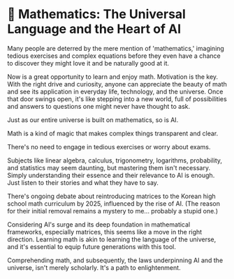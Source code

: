 # 🤖 Mathematics: The Universal Language and the Heart of AI

Many people are deterred by the mere mention of 'mathematics,' imagining tedious exercises and complex equations before they even have a chance to discover they might love it and be naturally good at it.

Now is a great opportunity to learn and enjoy math. Motivation is the key. With the right drive and curiosity, anyone can appreciate the beauty of math and see its application in everyday life, technology, and the universe. Once that door swings open, it's like stepping into a new world, full of possibilities and answers to questions one might never have thought to ask.

Just as our entire universe is built on mathematics, so is AI.

Math is a kind of magic that makes complex things transparent and clear.

There's no need to engage in tedious exercises or worry about exams.

Subjects like linear algebra, calculus, trigonometry, logarithms, probability, and statistics may seem daunting, but mastering them isn't necessary. Simply understanding their essence and their relevance to AI is enough. Just listen to their stories and what they have to say.

There's ongoing debate about reintroducing matrices to the Korean high school math curriculum by 2025, influenced by the rise of AI. (The reason for their initial removal remains a mystery to me... probably a stupid one.)

Considering AI's surge and its deep foundation in mathematical frameworks, especially matrices, this seems like a move in the right direction. Learning math is akin to learning the language of the universe, and it's essential to equip future generations with this tool.

Comprehending math, and subsequently, the laws underpinning AI and the universe, isn't merely scholarly. It's a path to enlightenment.
